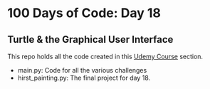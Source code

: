 # 100 Days of Code: Day 18

## Turtle & the Graphical User Interface

This repo holds all the code created in this [Udemy Course](https://www.udemy.com/course/100-days-of-code/) section.

- main.py: Code for all the various challenges
- hirst_painting.py: The final project for day 18.
